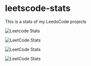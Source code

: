 # leetscode-stats
This is a stats of my LeedsCode projects

![Leetcode Stats](https://leetcard.jacoblin.cool/pobee)

![LeetCode Stats](https://leetcard.jacoblin.cool/pobee?theme=dark&font=Alegreya%20Sans&ext=activity)


![LeetCode Stats](https://leetcard.jacoblin.cool/pobee?theme=dark&font=Alegreya%20Sans&ext=contest)

![LeetCode Stats](https://leetcard.jacoblin.cool/pobee?theme=dark&font=Alegreya%20Sans&ext=heatmap)
